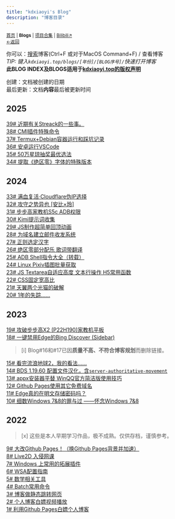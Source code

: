 ```yaml
---
title: "kdxiaoyi's Blog"
description: "博客目录"
---
```

<small id="old_menu"><a href="/">首页</a> | <b >Blogs</b> | <a href="/Project">项目合集</a> | <a href="https://space.bilibili.com/1987247870">Bilibili↗</a><br><a href="../">←返回</a> </small>

你可以：[搜索](/search.html)博客(Ctrl+F 或对于MacOS Command+F) / 查看博客<br>
_TIP: 键入`kdxiaoyi.top/blogs/[年份]/[BLOG序号]/`快速打开博客_<br>
**此BLOG INDEX及BLOGS适用于[kdxiaoyi.top的版权声明](//rs.kdxiaoyi.top/licen.htm)**<br>

创建：文档被创建的日期<br>
最后更新：文档**内容**最后被更新时间

## 2025
[39# 近期有关Streack的一些事。](./2025/39)<br>
[38# CMI插件特殊命令](./2025/38)<br>
[37# Termux+Debian容器运行和踩坑记录](./2025/37)<br>
[36# 安卓运行VSCode](./2025/36)<br>
[35# 50万星琼抽奖最优选法](./2025/35)<br>
[34# 提取《绝区零》字体的特殊版本](./2025/34)<br>

## 2024
[33# 满血复活·Cloudflare伪IP选择](./2024/33)<br>
[32# 攻守之势异也 \[安比×玲\]](./2024/32)<br>
[31# 步步高家教机S5c ADB权限](./2024/31)<br>
[30# Kimi提示词收集](./2024/30)<br>
[29# JS制作超简单回顶动画](./2024/29)<br>
[28# 为域名建立邮件收发系统](./2024/28)<br>
[27# 正则选定汉字](./2024/27)<br>
[26# 绝区零部分配乐 歌词带翻译](./2024/26)<br>
[25# ADB Shell指令大全（转载）](./2024/25)<br>
[24# Linux Pixiv插图批量获取](./2024/24)<br>
[23# JS Textarea自适应高度 文本行操作 H5常用函数](./2024/23)<br>
[22# CSS固定宽高比](./2024/22)<br>
[21# 天翼两个光猫的破解](./2024/21)<br>
[20# 1年的失踪……](./2024/20)<br>

## 2023
[19# 攻破步步高X2 (P22H190)家教机平板](./2023/19-bbg-x2-p22h190)<br>
[18# 一键禁用Edge的Bing Discover (Sidebar)](/blogs/2023/18-edge-sidebar)<br>

> [i] Blog#16和#17已因**质量不高、不符合博客规划**而删除链接。

[15# 看完流浪地球2，我的看法……](/blogs/2023/15-The.Wandering.Earth)<br>
[14# BDS 1.19.60 配置文件汉化，含`server-authoritative-movement`](/blogs/2023/14)<br>
[13# appx安装器平替  WinQQ官方简洁版使用技巧](/blogs/2023/13)<br>
[12# Github Pages使用其它免费域名](/blogs/2023/12)<br>
[11# Edge真的在明文存储密码吗？](/blogs/2023/11)<br>
[10# 细数Windows 7&8的罪与过 ——怀念Windows 7&8](/blogs/2023/10)<br>

## 2022

> [x] 这些是本人早期学习作品，极不成熟。仅供存档，谨慎参考。

[9# 大改Github Pages！（换Github Pages背景并加速）](/blogs/2022/9)<br>
[8# Live2D 入侵网课](/blogs/2022/8)<br>
[7# Windows 上常用的拓展插件](/blogs/2022/7)<br>
[6# WSA配置指南](/blogs/2022/6)<br>
[5# 数学相关工具](/blogs/2022/5)<br>
[4# Batch常用命令](/blogs/2022/4)<br>
[3# 博客做静态跳转网页](/blogs/2022/3)<br>
[2# 个人博客白嫖视频播放](/blogs/2022/2)<br>
[1# 利用Github Pages白嫖个人博客](/blogs/2022/1)<br>

<div id="mdRender_config" data-sideship-hide="1"></div>
<script src="https://rs.kdxiaoyi.top/res/scripts/js/sober@1.0.6.min.js"></script><script src="https://kdxiaoyi.top/pmd.js"></script><script src="https://rs.kdxiaoyi.top/res/scripts/js/pmd-reRender.min.js"></script>
